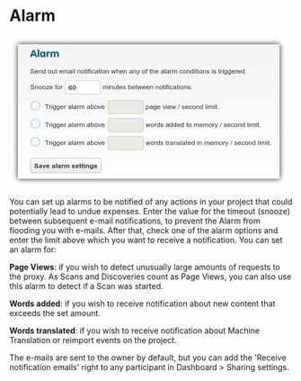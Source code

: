 # Alarm

![Alarms](/img/dashboard/alarm_screen.png)

You can set up alarms to be notified of any actions in your project that could potentially lead to undue expenses. Enter the value for the timeout (snooze) between subsequent e-mail notifications, to prevent the Alarm from flooding you with e-mails. After that, check one of the alarm options and enter the limit above which you want to receive a notification. You can set an alarm for:

**Page Views**: if you wish to detect unusually large amounts of requests to the proxy. As Scans and Discoveries count as Page Views, you can also use this alarm to detect if a Scan was started.

**Words added**: if you wish to receive notification about new content that exceeds the set amount.

**Words translated**: if you wish to receive notification about Machine Translation or reimport events on the project.

The e-mails are sent to the owner by default, but you can add the 'Receive notification emails' right to any participant in Dashboard > Sharing settings.
